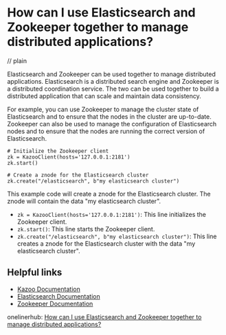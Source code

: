 # How can I use Elasticsearch and Zookeeper together to manage distributed applications?
// plain

Elasticsearch and Zookeeper can be used together to manage distributed applications. Elasticsearch is a distributed search engine and Zookeeper is a distributed coordination service. The two can be used together to build a distributed application that can scale and maintain data consistency.

For example, you can use Zookeeper to manage the cluster state of Elasticsearch and to ensure that the nodes in the cluster are up-to-date. Zookeeper can also be used to manage the configuration of Elasticsearch nodes and to ensure that the nodes are running the correct version of Elasticsearch.

```
# Initialize the Zookeeper client
zk = KazooClient(hosts='127.0.0.1:2181')
zk.start()

# Create a znode for the Elasticsearch cluster
zk.create("/elasticsearch", b"my elasticsearch cluster")
```

This example code will create a znode for the Elasticsearch cluster. The znode will contain the data "my elasticsearch cluster".

- `zk = KazooClient(hosts='127.0.0.1:2181')`: This line initializes the Zookeeper client.
- `zk.start()`: This line starts the Zookeeper client.
- `zk.create("/elasticsearch", b"my elasticsearch cluster")`: This line creates a znode for the Elasticsearch cluster with the data "my elasticsearch cluster".

## Helpful links
- [Kazoo Documentation](https://kazoo.readthedocs.io/en/latest/)
- [Elasticsearch Documentation](https://www.elastic.co/guide/en/elasticsearch/reference/current/index.html)
- [Zookeeper Documentation](https://zookeeper.apache.org/doc/r3.1.2/index.html)

onelinerhub: [How can I use Elasticsearch and Zookeeper together to manage distributed applications?](https://onelinerhub.com/elasticsearch/how-can-i-use-elasticsearch-and-zookeeper-together-to-manage-distributed-applications)